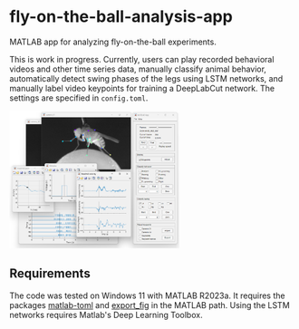 # fly-on-the-ball-analysis-app
MATLAB app for analyzing fly-on-the-ball experiments.

This is work in progress. Currently, users can play recorded behavioral videos and other time series data, manually classify animal behavior, automatically detect swing phases of the legs using LSTM networks, and manually label video keypoints for training a DeepLabCut network. The settings are specified in `config.toml`.   

<img src="./image.png" alt="App overview" width="300">

## Requirements 
The code was tested on Windows 11 with MATLAB R2023a. It requires the packages [matlab-toml](https://www.mathworks.com/matlabcentral/fileexchange/67858-matlab-toml) and [export_fig](https://www.mathworks.com/matlabcentral/fileexchange/23629-export_fig) in the MATLAB path. Using the LSTM networks requires Matlab's Deep Learning Toolbox.